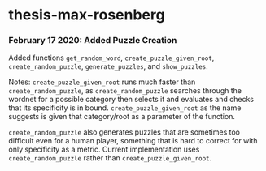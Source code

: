 # thesis-max-rosenberg

### February 17 2020: Added Puzzle Creation

Added functions `get_random_word`, `create_puzzle_given_root`, `create_random_puzzle`, `generate_puzzles`, and `show_puzzles`.

Notes: `create_puzzle_given_root` runs much faster than `create_random_puzzle`, as `create_random_puzzle` searches through the wordnet for a possible category then selects it and evaluates and checks that its specificity is in bound. `create_puzzle_given_root` as the name suggests is given that category/root as a parameter of the function. 

`create_random_puzzle` also generates puzzles that are sometimes too difficult even for a human player, something that is hard to correct for with only specificity as a metric. Current implementation uses `create_random_puzzle` rather than `create_puzzle_given_root`.
